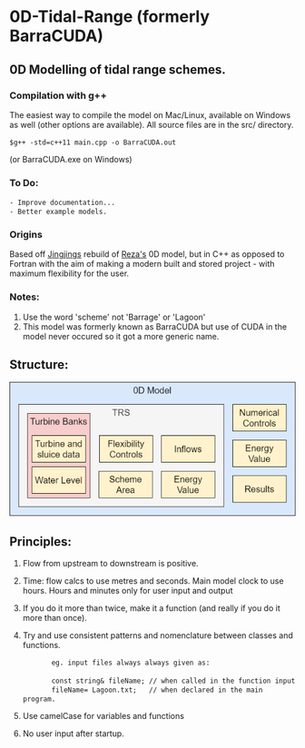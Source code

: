 # 0D-Tidal-Range (formerly BarraCUDA)

## 0D Modelling of tidal range schemes.

### Compilation with g++
The easiest way to compile the model on Mac/Linux, available on Windows as well (other options are available). All source files are in the src/ directory.
	
	$g++ -std=c++11 main.cpp -o BarraCUDA.out

(or BarraCUDA.exe on Windows)

### To Do:
	- Improve documentation...
	- Better example models.

### Origins
Based off [Jingjings](https://www.researchgate.net/profile/Jingjing-Xue-4) rebuild of [Reza's](https://www.researchgate.net/profile/Reza-Ahmadian-2) 0D model, but in C++ as opposed to Fortran with the aim of making a modern built and stored project - with maximum flexibility for the user.

### Notes:
  1. Use the word 'scheme' not 'Barrage' or 'Lagoon'
  2. This model was formerly known as BarraCUDA but use of CUDA in the model never occured so it got a more generic name.

## Structure:
![0D model structure](https://github.com/NHanousek/0D-Tidal-Range/blob/master/Figures/0D-Model-Structure.png?raw=true)

## Principles:
  1. Flow from upstream to downstream is positive.
  2. Time: flow calcs to use metres and seconds. Main model clock to use hours. Hours and minutes only for user input and output
  3. If you do it more than twice, make it a function (and really if you do it more than once).
  4. Try and use consistent patterns and nomenclature between classes and functions.

                eg. input files always always given as:

                const string& fileName; // when called in the function input
                fileName= Lagoon.txt;   // when declared in the main program.

  5. Use camelCase for variables and functions
  6. No user input after startup.
